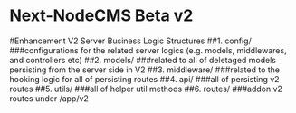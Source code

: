 Next-NodeCMS Beta v2
===================================

#Enhancement V2 Server Business Logic Structures
##1. config/
###configurations for the related server logics (e.g. models, middlewares, and controllers etc)
##2. models/
###related to all of deletaged models persisting from the server side in V2 
##3. middleware/
###related to the hooking logic for all of persisting routes
##4. api/
###all of persisting v2 routes
##5. utils/
###all of helper util methods
##6. routes/
###addon v2 routes under /app/v2